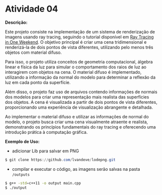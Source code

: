 # Atividade 04

**Descrição:**

Este projeto consiste na implementação de um sistema de renderização de imagens usando ray tracing, seguindo o tutorial disponível em [Ray Tracing in One Weekend](https://raytracing.github.io/books/RayTracingInOneWeekend.html). O objetivo principal é criar uma cena tridimensional e renderizá-la de dois pontos de vista diferentes, utilizando pelo menos três objetos com material difuso.

Para isso, o projeto utiliza conceitos de geometria computacional, álgebra linear e física da luz para simular o comportamento dos raios de luz ao interagirem com objetos na cena. O material difuso é implementado, utilizando a informação da normal do modelo para determinar a reflexão da luz em cada ponto da superfície.

Além disso, o projeto faz uso de arquivos contendo informações de normais dos modelos para criar uma representação mais realista das superfícies dos objetos. A cena é visualizada a partir de dois pontos de vista diferentes, proporcionando uma experiência de visualização abrangente e detalhada.

Ao implementar o material difuso e utilizar as informações de normal do modelo, o projeto busca criar uma cena visualmente atraente e realista, demonstrando os princípios fundamentais do ray tracing e oferecendo uma introdução prática à computação gráfica.


**Exemplo de Uso:**

- adicionar Lib para salvar em PNG
```powershell
$ git clone https://github.com/lvandeve/lodepng.git
```

- compilar e executar o código, as imagens serão salvas na pasta `/outputs`
```bash
$ g++ -std=c++11 -o output main.cpp  
$ ./output
```